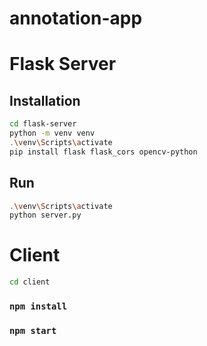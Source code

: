 # annotation-app

# Flask Server
## Installation
```bash
cd flask-server
python -m venv venv
.\venv\Scripts\activate
pip install flask flask_cors opencv-python
```

## Run
```bash
.\venv\Scripts\activate
python server.py
```



# Client
```bash
cd client
```
### `npm install`
### `npm start`

